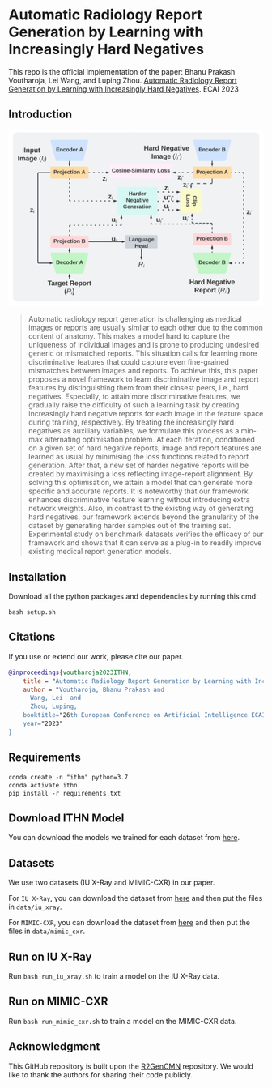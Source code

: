 # Automatic Radiology Report Generation by Learning with Increasingly Hard Negatives
This repo is the official implementation of the paper:
Bhanu Prakash Voutharoja, Lei Wang, and Luping Zhou. [Automatic Radiology Report Generation by Learning with Increasingly Hard Negatives](https://arxiv.org/abs/2305.07176). ECAI 2023

## Introduction
<p align="center">
    <img src="ITHN.png" width = "600"/>
</p>

>Automatic radiology report generation is challenging as medical images or reports are usually similar to each other due to the common content of anatomy. This makes a model hard to capture the uniqueness of individual images and is prone to producing undesired generic or mismatched reports. This situation calls for learning more discriminative features that could capture even fine-grained mismatches between images and reports. To achieve this, this paper proposes a novel framework to learn discriminative image and report features  by distinguishing them from their closest peers, i.e., hard negatives. Especially, to attain more discriminative features, we gradually raise the difficulty of such a learning task by creating increasingly hard negative reports for each image in the feature space during training, respectively. By treating the increasingly hard negatives as auxiliary variables, we formulate this process as a min-max alternating optimisation problem. At each iteration, conditioned on a given set of hard negative reports, image and report features are learned as usual by minimising the loss functions related to report generation. After that, a new set of harder negative reports will be created by maximising a loss reflecting image-report alignment. By solving this optimisation, we attain a model that can generate more specific and accurate reports. It is noteworthy that our framework enhances discriminative feature learning without introducing extra network weights. Also, in contrast to the existing way of generating hard negatives, our framework extends beyond the granularity of the dataset by generating harder samples out of the training set. Experimental study on benchmark datasets verifies the efficacy of our framework and shows that it can serve as a plug-in to readily improve existing medical report generation models.

## Installation
Download all the python packages and dependencies by running this cmd:
```
bash setup.sh
```

## Citations

If you use or extend our work, please cite our paper.

```bibtex
@inproceedings{voutharoja2023ITHN,
    title = "Automatic Radiology Report Generation by Learning with Increasingly Hard Negatives",
    author = "Voutharoja, Bhanu Prakash and
      Wang, Lei  and
      Zhou, Luping,
    booktitle="26th European Conference on Artificial Intelligence ECAI 2023",
    year="2023"
}
```

## Requirements

```
conda create -n "ithn" python=3.7
conda activate ithn
pip install -r requirements.txt
```


## Download ITHN Model
You can download the models we trained for each dataset from [here](https://drive.google.com/drive/folders/1cLuEET1QPO3qEDKEbw2nhVZm_arIeRnC?usp=sharing).

## Datasets
We use two datasets (IU X-Ray and MIMIC-CXR) in our paper.

For `IU X-Ray`, you can download the dataset from [here](https://drive.google.com/file/d/1c0BXEuDy8Cmm2jfN0YYGkQxFZd2ZIoLg/view?usp=sharing) and then put the files in `data/iu_xray`.

For `MIMIC-CXR`, you can download the dataset from [here](https://physionet.org/content/mimic-cxr/) and then put the files in `data/mimic_cxr`.

## Run on IU X-Ray

Run `bash run_iu_xray.sh` to train a model on the IU X-Ray data.

## Run on MIMIC-CXR

Run `bash run_mimic_cxr.sh` to train a model on the MIMIC-CXR data.

## Acknowledgment

This GitHub repository is built upon the [R2GenCMN](https://github.com/cuhksz-nlp/R2GenCMN) repository. We would like to thank the authors for sharing their code publicly.
